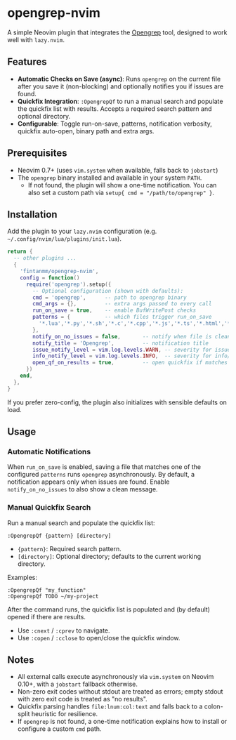 # opengrep-nvim

A simple Neovim plugin that integrates the [Opengrep](https://www.opengrep.dev/) tool, designed to work well with `lazy.nvim`.

## Features

- **Automatic Checks on Save (async)**: Runs `opengrep` on the current file after you save it (non-blocking) and optionally notifies you if issues are found.
- **Quickfix Integration**: `:OpengrepQf` to run a manual search and populate the quickfix list with results. Accepts a required search pattern and optional directory.
- **Configurable**: Toggle run-on-save, patterns, notification verbosity, quickfix auto-open, binary path and extra args.

## Prerequisites

- Neovim 0.7+ (uses `vim.system` when available, falls back to `jobstart`)
- The `opengrep` binary installed and available in your system `PATH`.
  - If not found, the plugin will show a one-time notification. You can also set a custom path via `setup{ cmd = "/path/to/opengrep" }`.

## Installation

Add the plugin to your `lazy.nvim` configuration (e.g. `~/.config/nvim/lua/plugins/init.lua`).

```lua
return {
  -- other plugins ...
  {
    'fintanmm/opengrep-nvim',
    config = function()
      require('opengrep').setup({
        -- Optional configuration (shown with defaults):
        cmd = 'opengrep',      -- path to opengrep binary
        cmd_args = {},         -- extra args passed to every call
        run_on_save = true,    -- enable BufWritePost checks
        patterns = {           -- which files trigger run_on_save
          '*.lua','*.py','*.sh','*.c','*.cpp','*.js','*.ts','*.html','*.css','*.h','*.hpp','*.c++','*.java'
        },
        notify_on_no_issues = false,       -- notify when file is clean
        notify_title = 'Opengrep',         -- notification title
        issue_notify_level = vim.log.levels.WARN, -- severity for issue notifications
        info_notify_level = vim.log.levels.INFO,  -- severity for info/clean messages
        open_qf_on_results = true,         -- open quickfix if matches found
      })
    end,
  },
}
```

If you prefer zero-config, the plugin also initializes with sensible defaults on load.

## Usage

### Automatic Notifications

When `run_on_save` is enabled, saving a file that matches one of the configured `patterns` runs `opengrep` asynchronously. By default, a notification appears only when issues are found. Enable `notify_on_no_issues` to also show a clean message.

### Manual Quickfix Search

Run a manual search and populate the quickfix list:

```
:OpengrepQf {pattern} [directory]
```

- `{pattern}`: Required search pattern.
- `[directory]`: Optional directory; defaults to the current working directory.

Examples:

```
:OpengrepQf "my_function"
:OpengrepQf TODO ~/my-project
```

After the command runs, the quickfix list is populated and (by default) opened if there are results.

- Use `:cnext` / `:cprev` to navigate.
- Use `:copen` / `:cclose` to open/close the quickfix window.

## Notes

- All external calls execute asynchronously via `vim.system` on Neovim 0.10+, with a `jobstart` fallback otherwise.
- Non-zero exit codes without stdout are treated as errors; empty stdout with zero exit code is treated as "no results".
- Quickfix parsing handles `file:lnum:col:text` and falls back to a colon-split heuristic for resilience.
- If `opengrep` is not found, a one-time notification explains how to install or configure a custom `cmd` path.

